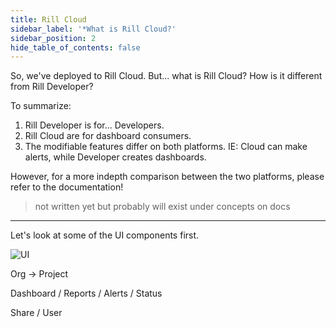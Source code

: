 ```yaml
---
title: Rill Cloud
sidebar_label: '*What is Rill Cloud?'
sidebar_position: 2
hide_table_of_contents: false
---
```


So, we've deployed to Rill Cloud. But... what is Rill Cloud? How is it different from Rill Developer? 

To summarize:

1. Rill Developer is for... Developers.
2. Rill Cloud are for dashboard consumers.
3. The modifiable features differ on both platforms. IE: Cloud can make alerts, while Developer creates dashboards.

However, for a more indepth comparison between the two platforms, please refer to the documentation!
> not written yet but probably will exist under concepts on docs

--- 
Let's look at some of the UI components first.

![UI](/img/tutorials/106/Rill-cloud-ui.png)
>>

Org -> Project

Dashboard / Reports / Alerts / Status

Share / User